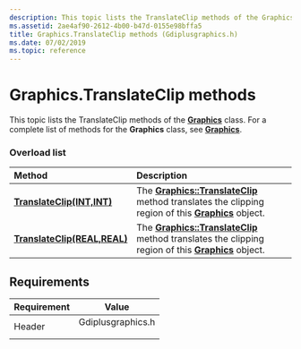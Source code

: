 ```yaml
---
description: This topic lists the TranslateClip methods of the Graphics class. For a complete list of methods for the Graphics class, see Graphics.
ms.assetid: 2ae4af90-2612-4b00-b47d-0155e98bffa5
title: Graphics.TranslateClip methods (Gdiplusgraphics.h)
ms.date: 07/02/2019
ms.topic: reference
---
```


# Graphics.TranslateClip methods

This topic lists the TranslateClip methods of the [**Graphics**](/windows/win32/api/gdiplusgraphics/nl-gdiplusgraphics-graphics) class. For a complete list of methods for the **Graphics** class, see [**Graphics**](/windows/win32/api/gdiplusgraphics/nl-gdiplusgraphics-graphics).

### Overload list



| Method                                                                                     | Description                                                                                                                                                                                                      |
|:-------------------------------------------------------------------------------------------|:-----------------------------------------------------------------------------------------------------------------------------------------------------------------------------------------------------------------|
| [**TranslateClip(INT,INT)**](/windows/win32/api/gdiplusgraphics/nf-gdiplusgraphics-graphics-translateclip(inint_inint))     | The [**Graphics::TranslateClip**](/windows/win32/api/gdiplusgraphics/nf-gdiplusgraphics-graphics-translateclip(inint_inint)) method translates the clipping region of this [**Graphics**](/windows/win32/api/gdiplusgraphics/nl-gdiplusgraphics-graphics) object.<br/>   |
| [**TranslateClip(REAL,REAL)**](/previous-versions//ms535822(v=vs.85)) | The [**Graphics::TranslateClip**](/previous-versions//ms535822(v=vs.85)) method translates the clipping region of this [**Graphics**](/windows/win32/api/gdiplusgraphics/nl-gdiplusgraphics-graphics) object.<br/> |



## Requirements



| Requirement | Value |
|-------------------|----------------------------------------------------------------------------------------------|
| Header<br/> | <dl> <dt>Gdiplusgraphics.h</dt> </dl> |



 

 
